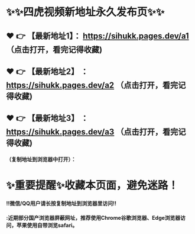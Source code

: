 # :sparkles::sparkles:四虎视频新地址永久发布页:sparkles::sparkles:

 :heart: :point_right: 【最新地址1】：  https://sihukk.pages.dev/a1 （点击打开，看完记得收藏)
 ------
 :heart: :point_right: 【最新地址2】 ： https://sihukk.pages.dev/a2  （点击打开，看完记得收藏)
 ------
 :heart: :point_right: 【最新地址3】 ： https://sihukk.pages.dev/a3  （点击打开，看完记得收藏)
 ------


#### （复制地址到浏览器中打开）：
# :sparkles:重要提醒:sparkles:收藏本页面，避免迷路！
#### ‼️微信/QQ用户请长按复制地址到浏览器里访问‼
#### :近期部分国产浏览器屏蔽网址，推荐使用Chrome谷歌浏览器、Edge浏览器访问，苹果使用自带浏览safari。
